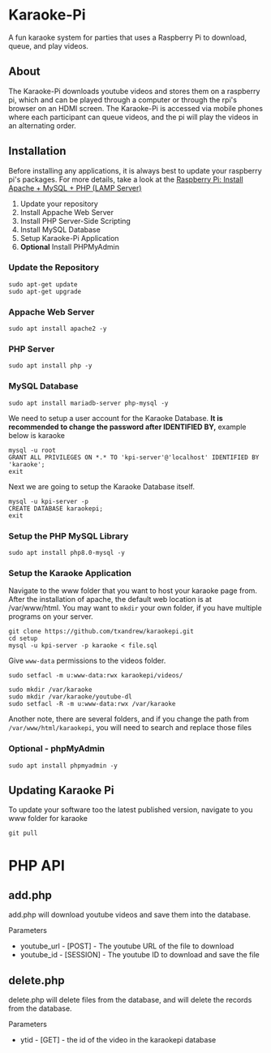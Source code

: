 # Karaoke-Pi
A fun karaoke system for parties that uses a Raspberry Pi to download, queue, and play videos.
## About
The Karaoke-Pi downloads youtube videos and stores them on a raspberry pi, which and can be played through a computer or through the rpi's browser on an HDMI screen. The Karaoke-Pi is accessed via mobile phones where each participant can queue videos, and the pi will play the videos in an alternating order.

## Installation
Before installing any applications, it is always best to update your raspberry pi's packages. For more details, take a look at the [Raspberry Pi: Install Apache + MySQL + PHP (LAMP Server)](https://randomnerdtutorials.com/raspberry-pi-apache-mysql-php-lamp-server/)

1. Update your repository
2. Install Appache Web Server
3. Install PHP Server-Side Scripting
4. Install MySQL Database
5. Setup Karaoke-Pi Application
6. **Optional** Install PHPMyAdmin

### Update the Repository
```
sudo apt-get update
sudo apt-get upgrade
```

### Appache Web Server

```
sudo apt install apache2 -y
```

### PHP Server
``` 
sudo apt install php -y
```

### MySQL Database
```
sudo apt install mariadb-server php-mysql -y
```

We need to setup a user account for the Karaoke Database. __It is recommended to change the password after IDENTIFIED BY,__ example below is karaoke
```
mysql -u root
GRANT ALL PRIVILEGES ON *.* TO 'kpi-server'@'localhost' IDENTIFIED BY 'karaoke';
exit
```

Next we are going to setup the Karaoke Database itself.
```
mysql -u kpi-server -p
CREATE DATABASE karaokepi;
exit
```

### Setup the PHP MySQL Library
```
sudo apt install php8.0-mysql -y
```

### Setup the Karaoke Application
Navigate to the www folder that you want to host your karaoke page from. After the installation of apache, the default web location is at /var/www/html. You may want to ```mkdir``` your own folder, if you have multiple programs on your server.
```
git clone https://github.com/txandrew/karaokepi.git
cd setup
mysql -u kpi-server -p karaoke < file.sql
```

Give ```www-data``` permissions to the videos folder.

```
sudo setfacl -m u:www-data:rwx karaokepi/videos/

sudo mkdir /var/karaoke
sudo mkdir /var/karaoke/youtube-dl
sudo setfacl -R -m u:www-data:rwx /var/karaoke
```

Another note, there are several folders, and if you change the path from ```/var/www/html/karaokepi```, you will need to search and replace those files

### Optional - phpMyAdmin

```
sudo apt install phpmyadmin -y
```

## Updating Karaoke Pi
To update your software too the latest published version, navigate to you www folder for karaoke
```
git pull
```

# PHP API
## add.php

add.php will download youtube videos and save them into the database. 

Parameters
- youtube_url - [POST] - The youtube URL of the file to download
- youtube_id - [SESSION] - The youtube ID to download and save the file

## delete.php

delete.php will delete files from the database, and will delete the records from the database.

Parameters
- ytid - [GET] - the id of the video in the karaokepi database
